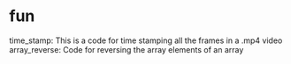 # fun
time_stamp: This is a code for time stamping all the frames in a .mp4 video
array_reverse: Code for reversing the array elements of an array
